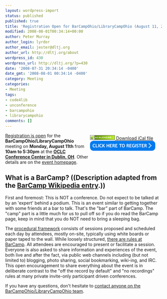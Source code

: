 ```yaml
---
layout: wordpress-import
status: published
published: true
title: 'Registration Open for BarCampOhio/LibraryCampOhio (August 11, 2008)'
modified: 2008-08-01T00:34:14+00:00
author: Peter Murray
author_login: lyrdor
author_email: jester@dltj.org
author_url: http://dltj.org/about
wordpress_id: 430
wordpress_url: http://dltj.org/?p=430
date: '2008-07-31 20:34:14 -0400'
date_gmt: '2008-08-01 00:34:14 -0400'
category: Meeting
categories:
- Meeting
tags:
- code4lib
- unconference
- barcampohio
- librarycampohio
comments: []
---
```

<div style="float:right; padding: 0.5em 1.5em 3em 0"><a href="http://suda.co.uk/projects/microformats/hcalendar/get-cal.php?uri=http://dltj.org/article/barcampohio-2008-registration/" title="Download iCal file"><img src="/wp-content/uploads/2008/07/microformat_hcalendar1.png" alt="hCalendar Encoded Microformat" width="80" height="15" />&nbsp;Download&nbsp;iCal&nbsp;file</a><br /><a href="http://barcampohio.eventbrite.com" title="BarCampOhio registration page"><img border="0" width="210" height="32" src="/wp-content/uploads/2008/07/register_blue.gif" alt="BarCampOhio Registration" /></a></div>
<div class="vevent" id="barcampohio-librarycampohio-2008-hcalendar"><a href="http://barcampohio.eventbrite.com/" title="http://barcampohio.eventbrite.com/">Registration is open</a> for the <span class="summary"><strong>BarCampOhio/LibraryCampOhio</strong></span> meeting on <strong>Monday, August 11th</strong> from <strong><abbr class="dtstart" title="2008-08-11T10:00-04:00" style="border:none;text-decoration: none;">10am</abbr> to <abbr class="dtend" title="2008-08-11T17:30-04:00" style="border:none;text-decoration: none;">5:30pm</abbr></strong> at the <a href="http://bcohmap.notlong.com/"><span class="location"><strong>OCLC Conference Center in Dublin, OH</strong></span></a>.  Other details are on the <a href="http://barcamp.org/BarCampOhio" title="BarCampOhio/LibraryCampOhio homepage" class="url">event homepage</a>.</div>
<h2>What is a BarCamp? ((Description adapted from the <a href="http://en.wikipedia.org/wiki/BarCamp" title="BarCamp entry in Wikipedia">BarCamp Wikipedia entry</a>.))</h2>
<p>First and foremost: This is NOT a conference. Do not expect to be talked at by an 'expert' behind a podium. This is an event similar to getting together with some friends at a bar to talk. That's the "bar" part of BarCamp. The "camp" part is a little much for us to pull off so if you do read the BarCamp page, keep in mind that you do NOT need to bring a sleeping bag.</p>
<p>The <a href="http://barcamp.org/WhatToExpect" title="BarCamp wiki / WhatToExpect">procedural framework</a> consists of sessions proposed and scheduled each day by attendees, mostly on-site, typically using white boards or paper taped to the wall.  While loosely structured, <a href="http://barcamp.org/TheRulesOfBarCamp" title="BarCamp wiki / TheRulesOfBarCamp">there are rules at BarCamp</a>. All attendees are encouraged to present or facilitate a session. Everyone is also asked to share information and experiences of the event, both live and after the fact, via public web channels including (but not limited to) blogging, photo sharing, social bookmarking, wiki-ing, and IRC. This open encouragement to share everything about the event is in deliberate contrast to the "off the record by default" and "no recordings" rules at many private invite-only participant driven conferences.</p>
<p>If you have any questions, don't hesitate to <a href="mailto:BarCampOhio@gmail.com">contact anyone on the BarCampOhio/LibraryCampOhio team</a>.</p>
